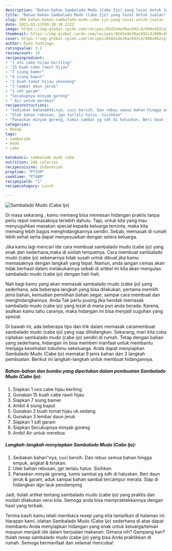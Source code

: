 ```yaml
---
description: "Bahan-bahan Sambalado Mudo (Cabe Ijo) yang lezat Untuk Jualan"
title: "Bahan-bahan Sambalado Mudo (Cabe Ijo) yang lezat Untuk Jualan"
slug: 309-bahan-bahan-sambalado-mudo-cabe-ijo-yang-lezat-untuk-jualan
date: 2021-03-13T09:28:10.232Z
image: https://img-global.cpcdn.com/recipes/8542ede39ac692c4/680x482cq70/sambalado-mudo-cabe-ijo-foto-resep-utama.jpg
thumbnail: https://img-global.cpcdn.com/recipes/8542ede39ac692c4/680x482cq70/sambalado-mudo-cabe-ijo-foto-resep-utama.jpg
cover: https://img-global.cpcdn.com/recipes/8542ede39ac692c4/680x482cq70/sambalado-mudo-cabe-ijo-foto-resep-utama.jpg
author: Ryan Santiago
ratingvalue: 3.2
reviewcount: 14
recipeingredient:
- "1 ons cabe hijau keriting"
- "15 buah cabe rawit hijau"
- "7 siung bamer"
- "4 siung baput"
- "2 buah tomat hijau uksedang"
- "3 lembar daun jeruk"
- "1 sdt garam"
- "Secukupnya minyak goreng"
- " Air untuk merebus"
recipeinstructions:
- "Sediakan bahan&#34;nya, cuci bersih. Dan rebus semua bahan hingga empuk, angkat &amp; tiriskan."
- "Ulek bahan rebusan, jgn terlalu halus. Sisihkan"
- "Panaskan minyak goreng, tumis sambal yg sdh di haluskan. Beri daun jeruk &amp; garam, aduk sampai bahan sambal tercampur merata. Siap di hidangkan dgn lauk pendamping"
categories:
- Resep
tags:
- sambalado
- mudo
- cabe

katakunci: sambalado mudo cabe 
nutrition: 246 calories
recipecuisine: Indonesian
preptime: "PT35M"
cooktime: "PT48M"
recipeyield: "1"
recipecategory: Lunch

---
```



![Sambalado Mudo (Cabe Ijo)](https://img-global.cpcdn.com/recipes/8542ede39ac692c4/680x482cq70/sambalado-mudo-cabe-ijo-foto-resep-utama.jpg)

Di masa  sekarang , kamu memang bisa memesan hidangan praktis tanpa perlu repot memasaknya terlebih dahulu. Tapi, untuk kita yang mau menyuguhkan masakan special kepada keluarga tercinta, maka kita memang lebih bagus menghidangkannya sendiri. Sebab, memasak di rumah lebih sehat serta dapat menyesuaikan dengan selera keluarga.

Jika kamu lagi mencari ide cara membuat sambalado mudo (cabe ijo) yang enak dan sederhana,maka di sinilah tempatnya. Cara membuat sambalado mudo (cabe ijo)  sebenarnya tidak susah untuk dibuat jika kamu memasaknya dengan langkah yang tepat. Namun, anda jangan cemas akan tidak berhasil dalam melakukannya 
sebab di artikel ini kita akan mengulas sambalado mudo (cabe ijo) dengan hati-hati.  



Nah bagi kamu yang akan memasak sambalado mudo (cabe ijo) yang sederhana, ada beberapa langkah yang bisa dilakukan, pertama memilih jenis bahan, kemudian pemilihan bahan segar, sampai cara membuat dan menghidangkannya. Anda Tak perlu pusing jika hendak memasak sambalado mudo (cabe ijo) yang lezat di mana pun anda berada. Karena, asalkan kamu  tahu caranya, maka hidangan ini bisa menjadi suguhan yang spesial.

Di bawah ini, ada beberapa tips dan trik dalam memasak caramembuat sambalado mudo (cabe ijo) yang siap dihidangkan. Sekarang, mari kita coba ciptakan sambalado mudo (cabe ijo) sendiri di rumah. Tetap dengan bahan yang sederhana, hidangan ini bisa memberi manfaat untuk membantu menjaga kesehatan tubuhmu sekeluarga. Anda dapat menyiapkan Sambalado Mudo (Cabe Ijo) memakai 9 jenis bahan dan 3 langkah pembuatan. Berikut ini langkah-langkah untuk membuat hidangannya.

<!--inarticleads1-->

##### Bahan-bahan dan bumbu yang diperlukan dalam pembuatan Sambalado Mudo (Cabe Ijo):

1. Siapkan 1 ons cabe hijau keriting
1. Gunakan 15 buah cabe rawit hijau
1. Siapkan 7 siung bamer
1. Ambil 4 siung baput
1. Gunakan 2 buah tomat hijau uk.sedang
1. Gunakan 3 lembar daun jeruk
1. Siapkan 1 sdt garam
1. Siapkan Secukupnya minyak goreng
1. Ambil  Air untuk merebus




<!--inarticleads2-->

##### Langkah-langkah menyiapkan Sambalado Mudo (Cabe Ijo):

1. Sediakan bahan&#34;nya, cuci bersih. Dan rebus semua bahan hingga empuk, angkat &amp; tiriskan.
1. Ulek bahan rebusan, jgn terlalu halus. Sisihkan
1. Panaskan minyak goreng, tumis sambal yg sdh di haluskan. Beri daun jeruk &amp; garam, aduk sampai bahan sambal tercampur merata. Siap di hidangkan dgn lauk pendamping




Jadi, itulah artikel tentang  sambalado mudo (cabe ijo)  yang praktis dan mudah dilakukan versi kita. Semoga anda bisa mempraktekkannya dengan hasil yang terbaik. 

Terima kasih kamu telah membaca resep yang kita tampilkan di halaman ini. Harapan kami, olahan  Sambalado Mudo (Cabe Ijo) sederhana di atas dapat membantu Anda menyiapkan hidangan yang enak untuk keluarga/teman maupun menjadi ide dalam berjualan makanan. Gimana nih? Gampang kan? Itulah resep sambalado mudo (cabe ijo) yang bisa Anda praktikkan di rumah. Semoga bermanfaat dan selamat mencoba!

